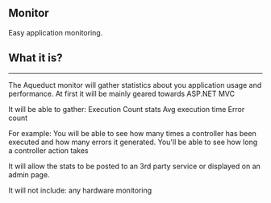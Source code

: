 Monitor
----------

Easy application monitoring. 

What it is?
------
------

The Aqueduct monitor will gather statistics about you application usage and performance. At first it will be mainly geared towards ASP.NET MVC

It will be able to gather:
Execution Count stats
Avg execution time
Error count 

For example: You will be able to see how many times a controller has been executed and how many errors it generated. 
You'll be able to see how long a controller action takes

It will allow the stats to be posted to an 3rd party service or displayed on an admin page. 

It will not include:
any hardware monitoring